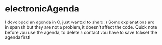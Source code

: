 # electronicAgenda
I developed an agenda in C, just wanted to share :) Some explanations are in spanish but they are not a problem, it doesn't affect the code.
Quick note before you use the agenda, to delete a contact you have to save (close) the agenda first!

